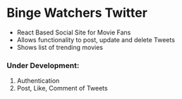 # Binge Watchers Twitter
- React Based Social Site for Movie Fans
- Allows functionality to post, update and delete Tweets
- Shows list of trending movies

### Under Development:
1. Authentication
2. Post, Like, Comment of Tweets
